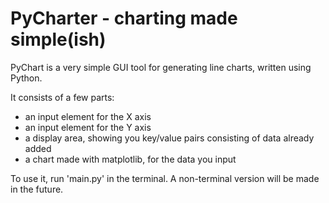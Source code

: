 # PyCharter - charting made simple(ish)

PyChart is a very simple GUI tool for generating line charts, written using Python.

It consists of a few parts:

- an input element for the X axis
- an input element for the Y axis
- a display area, showing you key/value pairs consisting of data already added
- a chart made with matplotlib, for the data you input

To use it, run 'main.py' in the terminal. A non-terminal version will be made in the future.
